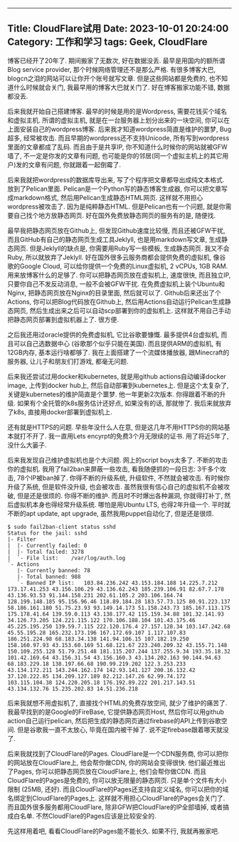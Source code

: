 ----
Title: CloudFlare试用
Date: 2023-10-01 20:24:00
Category: 工作和学习
tags: Geek, CloudFlare
----

博客已经开了20年了. 期间搬家了无数次, 好在数据没丢. 最早是用国内的额所谓Blog service provider, 那个时候网络管理还不是那么严格. 有很多博客大巴, blogcn之泪的网站可以让你开个账号就写文章. 但是这些网站都是免费的, 也不知道什么时候就会关门, 我最早用的博客大巴就关门了. 好在博客搬家功能不错, 数据都没丢.

后来我就开始自己搭建博客. 最早的时候是用的是Wordpress, 需要花钱买个域名和虚拟主机. 所谓的虚拟主机, 就是在一台服务器上划分出来的一块空间, 你可以在上面安装自己的wordpress博客. 后来我才知道wordpress简直是维护的噩梦, Bug超多, 经常被攻击. 而且早期的wordpress还不支持Unicode, 所有写到wordpress里面的文章都成了乱码. 而且由于是共享IP, 你不知道什么时候你的网站就被GFW墙了, 不一定是你发的文章有问题, 也可能是你的邻居(同一个虚拟主机上的其它用户)发的文章有问题, 你就跟着一起倒霉了.

后来我就把wordpress的数据库导出来, 写了个程序把文章都导出成纯文本格式. 放到了Pelican里面. Pelican是一个Python写的静态博客生成器, 你可以把文章写成markdown格式, 然后用Pelican生成静态HTML网页. 这样就不用担心wordpress被攻击了. 因为是纯粹静态HTML. 但是Pelican也有一个问题, 就是你需要自己找个地方放静态网页. 好在国外免费放静态网页的服务有的是, 随便找.

最早我把静态网页放在Github上, 但发现Github速度比较慢, 而且还被GFW干扰, 而且GitHub有自己的静态网页生成工具Jeklyll, 也是用markdown写文章, 生成静态网页. 但是Jeklyll的缺点是, 你需要用Ruby写一些模板, 生成静态网页. 我又不会Ruby, 所以就放弃了Jeklyll. 好在国外很多云服务商都会提供免费的虚拟机, 像谷歌的Google Cloud, 可以给你提供一个免费的Linux虚拟机, 2 vCPUs, 1GB RAM. 用来放博客什么的足够了. 你可以把静态网页放在虚拟机上, 速度很快, 而且独立IP, 只要你自己不发反动消息, 一般不会被GFW干扰. 在免费虚拟机上装个Ubuntu和Nginx, 把静态网页放在Nginx的目录里面, 然后就可以了. Github后来还出了个Actions, 你可以把Blog代码放在Github上, 然后用Actions自动运行Pelican生成静态网页, 然后生成出来之后可以自动scp部署到你的虚拟机上. 这样就不用自己手动把静态网页部署到虚拟机器上了. 很方便.

之后我还用过oracle提供的免费虚拟机, 它比谷歌要慷慨. 最多提供4台虚拟机, 而且可以自己选数据中心 (谷歌那个似乎只能在美国). 而且提供ARM的虚拟机, 有12GB内存, 基本运行啥都够了. 我在上面搭建了一个流媒体播放器, 跟Minecraft的服务器, 让儿子和朋友们打游戏, 都毫无问题. 

后来我还尝试过用docker和kubernetes, 就是用github actions自动编译docker image, 上传到docker hub上, 然后自动部署到kubernetes上. 但是这个太复杂了, 关键是kubernetes的维护简直是个噩梦. 他一年更新2次版本. 你得跟着不断的升级. 如果有个全托管的k8s服务估计还好点, 如果没有的话, 那就惨了. 我后来就放弃了k8s, 直接用docker部署到虚拟机上.

还有就是HTTPS的问题. 早些年没什么人在意, 但是这几年不用HTTPS你的网站基本就打不开了. 我一直用Lets encyrpt的免费3个月无限续的证书. 用了将近5年了, 没什么大篓子.

后来我发现自己维护虚拟机也是个大问题. 网上的script boys太多了. 不断的攻击你的虚拟机. 我用了fail2ban来屏蔽一些攻击, 看我随便抓的一段日志: 3千多个攻击, 78个IP被ban掉了. 你得不断的升级系统, 升级软件, 不然就会被攻击. 有时候你升级了系统, 但是软件没升级, 也会被攻击. 虽然我很有信心自己的虚拟机不会被攻破, 但是还是很烦的. 你得不断的维护. 而且时不时爆出各种漏洞, 你就得打补丁, 然后虚拟机本身也得经常升级系统. 哪怕是用Ubuntu LTS, 也得2年升级一个. 平时就不断的apt update, apt upgrade, 虽然我用puppet自动化了, 但是还是很烦. 

```
$ sudo fail2ban-client status sshd
Status for the jail: sshd
|- Filter
|  |- Currently failed:	0
|  |- Total failed:	3278
|  `- File list:	/var/log/auth.log
`- Actions
   |- Currently banned:	78
   |- Total banned:	988
   `- Banned IP list:	103.84.236.242 43.153.184.188 14.225.7.212 173.17.41.253 43.156.106.29 43.136.62.243 185.239.106.91 82.67.7.178 43.136.93.53 91.144.158.231 202.61.105.2 203.106.164.74 128.199.148.185 95.156.96.46 118.89.184.28 183.57.73.125 80.91.223.137 58.186.161.180 51.75.23.93 93.149.14.173 51.158.243.73 185.167.113.175 175.178.41.64 139.59.0.113 43.138.177.42 115.159.34.88 101.32.141.93 34.126.73.205 124.221.115.122 170.106.188.104 101.43.175.46 45.225.195.250 139.59.7.115 222.120.176.4 27.157.128.34 103.147.242.68 45.55.195.28 165.232.173.196 167.172.69.107 1.117.107.83 186.251.224.98 68.183.34.138 141.94.106.15 107.182.19.250 158.160.97.93 43.153.60.169 51.68.121.67 223.240.209.32 43.155.71.148 150.109.255.128 51.79.251.48 181.115.207.244 137.255.9.34 193.35.18.32 101.42.169.64 43.156.31.54 43.156.160.3 43.134.202.163 90.144.94.63 68.183.229.18 138.197.66.68 190.99.219.202 122.3.253.233 43.134.172.211 143.244.162.174 142.93.141.127 200.16.132.42 37.120.222.85 134.209.127.189 82.212.147.26 62.99.74.172 103.115.104.38 124.220.205.18 176.192.89.222 201.217.143.51 43.134.132.76 15.235.202.83 14.51.236.218
```

后来我就想不用虚拟机了, 直接找个HTML的免费存放空间, 就少了维护的痛苦了. 我最早找到的是Google的FireBase, 它提供静态网页Host, 然后你可以用github action自己运行pelican, 然后把生成的静态网页通过firebase的API上传到谷歌空间. 但是谷歌我一直不太放心, 毕竟在国内被干掉了. 说不定firebase跟着哪天就没了.

后来我就找到了CloudFlare的Pages. CloudFlare是一个CDN服务商, 你可以把你的网站放在CloudFlare上, 他会帮你做CDN, 你的网站会变得很快. 他们最近推出了Pages, 你可以把静态网页放在CloudFlare上, 他们会帮你做CDN. 而且CloudFlare的Pages是免费的, 你可以放无限量的静态网页. 只是单个文件有大小限制 (25MB, 还好). 而且CloudFlare的Pages还支持自定义域名, 你可以把你的域名绑定到CloudFlare的Pages上. 这样就不用担心CloudFlare的Pages会关门了. 而且国外很多服务都用CloudFlare, 除非GFW把CloudFlare的IP全部墙掉, 或者搞成白名单. 不然CloudFlare的Pages应该是比较安全的.

先这样用着吧, 看看CloudFlare的Pages能不能长久. 如果不行, 我就再搬家吧.


